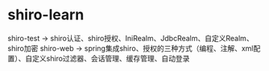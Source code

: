 # shiro-learn

shiro-test -> shiro认证、shiro授权、IniRealm、JdbcRealm、自定义Realm、shiro加密
shiro-web  -> spring集成shiro、授权的三种方式（编程、注解、xml配置）、自定义shiro过滤器、会话管理、缓存管理、自动登录
